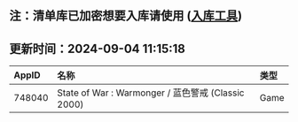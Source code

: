 ## 注：清单库已加密想要入库请使用 ([入库工具](https://github.com/BlankTMing/ManifestAutoUpdate/releases))

## 更新时间：2024-09-04 11:15:18
| AppID | 名称 | 类型  |
| :-------------------- | :----------------------------- | :----------- |
| 748040 | State of War : Warmonger / 蓝色警戒 (Classic 2000)| Game |
